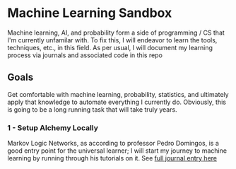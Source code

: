 # Machine Learning Sandbox

Machine learning, AI, and probability form a side of programming / CS that I'm currently unfamilar with. To fix this, I will endeavor to learn the tools, techniques, etc., in this field. As per usual, I will document my learning process via journals and associated code in this repo

## Goals

Get comfortable with machine learning, probability, statistics, and ultimately apply that knowledge to automate everything I currently do. Obviously, this is going to be a long running task that will take truly years.

### 1 - Setup Alchemy Locally

Markov Logic Networks, as according to professor Pedro Domingos, is a good entry point for the universal learner; I will start my journey to machine learning by running through his tutorials on it. See [full journal entry here](./packages/journal/1-alchemy-setup.md)